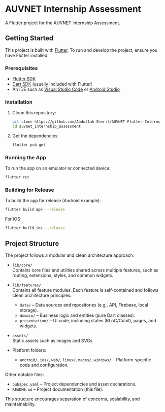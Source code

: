 # AUVNET Internship Assessment

A Flutter project for the AUVNET Internship Assessment.

## Getting Started

This project is built with [Flutter](https://flutter.dev/). To run and develop the project, ensure you have Flutter installed.

### Prerequisites

- [Flutter SDK](https://docs.flutter.dev/get-started/install)
- [Dart SDK](https://dart.dev/get-dart) (usually included with Flutter)
- An IDE such as [Visual Studio Code](https://code.visualstudio.com/) or [Android Studio](https://developer.android.com/studio)

### Installation

1. Clone this repository:
    ```sh
    git clone https://github.com/Abdullah-Sherif/AUVNET-Flutter-Internship-Assessment.git
    cd auvnet_internship_assessment
    ```

2. Get the dependencies:
    ```sh
    flutter pub get
    ```

### Running the App

To run the app on an emulator or connected device:
```sh
flutter run
```

### Building for Release

To build the app for release (Android example):
```sh
flutter build apk --release
```

For iOS:
```sh
flutter build ios --release
```

## Project Structure

The project follows a modular and clean architecture approach:

- `lib/core/`  
  Contains core files and utilities shared across multiple features, such as routing, extensions, styles, and common widgets.

- `lib/features/`  
  Contains all feature modules. Each feature is self-contained and follows clean architecture principles:
    - `data/` – Data sources and repositories (e.g., API, Firebase, local storage).
    - `domain/` – Business logic and entities (pure Dart classes).
    - `presentation/` – UI code, including states (BLoC/Cubit), pages, and widgets.

- `assets/`  
  Static assets such as images and SVGs.

- Platform folders:  
  - `android/`, `ios/`, `web/`, `linux/`, `macos/`, `windows/` – Platform-specific code and configuration.

Other notable files:
- `pubspec.yaml` – Project dependencies and asset declarations.
- `README.md` – Project documentation (this file).

This structure encourages separation of concerns, scalability, and maintainability.

